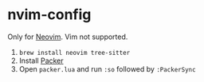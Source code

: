 # nvim-config

Only for [Neovim](https://github.com/neovim/neovim). Vim not supported.

1. `brew install neovim tree-sitter`
1. Install [Packer](https://github.com/wbthomason/packer.nvim)
1. Open `packer.lua` and run `:so` followed by `:PackerSync`
